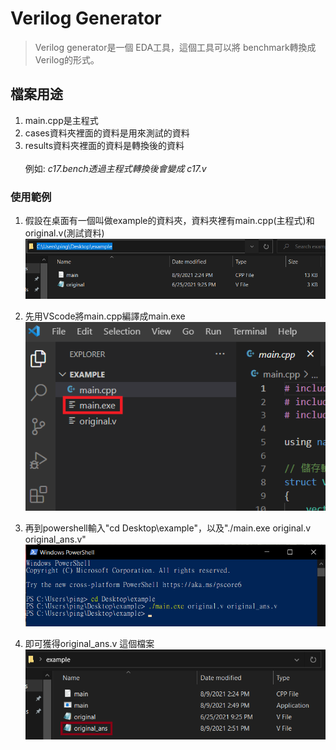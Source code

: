 # Verilog Generator

> Verilog generator是一個 EDA工具，這個工具可以將 benchmark轉換成 Verilog的形式。

## 檔案用途
  1. main.cpp是主程式
  2. cases資料夾裡面的資料是用來測試的資料
  3. results資料夾裡面的資料是轉換後的資料<br><br>
  例如:  _c17.bench透過主程式轉換後會變成 c17.v_ 

### 使用範例
  1. 假設在桌面有一個叫做example的資料夾，資料夾裡有main.cpp(主程式)和original.v(測試資料)<br>
  ![ex_pic1](https://github.com/tplin1999/2021_CAD_Contest_Problem_F/blob/main/ex_pic1.png)
  
  2. 先用VScode將main.cpp編譯成main.exe<br>
  ![ex_pic1](https://github.com/tplin1999/2021_CAD_Contest_Problem_F/blob/main/ex_pic2.png)
  
  3. 再到powershell輸入"cd Desktop\example"，以及"./main.exe original.v original_ans.v"<br>
  ![ex_pic1](https://github.com/tplin1999/2021_CAD_Contest_Problem_F/blob/main/ex_pic3.png)
  
  4. 即可獲得original_ans.v 這個檔案<br>
  ![ex_pic1](https://github.com/tplin1999/2021_CAD_Contest_Problem_F/blob/main/ex_pic4.png)

